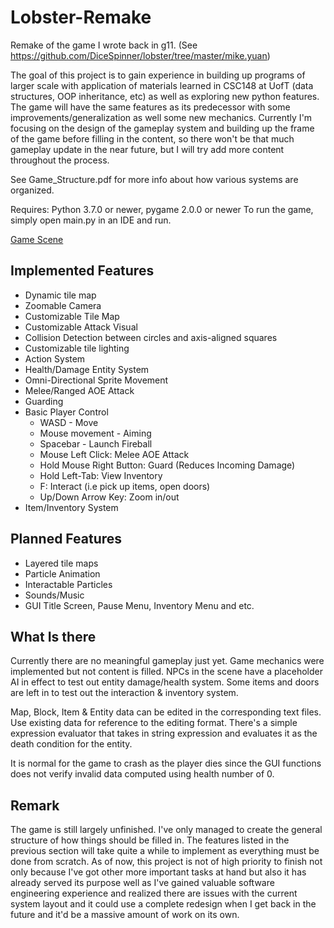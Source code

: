 # Lobster-Remake
Remake of the game I wrote back in g11. (See https://github.com/DiceSpinner/lobster/tree/master/mike.yuan)

The goal of this project is to gain experience in building up programs of larger scale with application of materials learned in CSC148 at UofT (data structures, OOP inheritance, etc) as well as exploring new python features. The game will have the same features as its predecessor with some improvements/generalization as well some new mechanics. Currently I'm focusing on the design of the gameplay system and building up the frame of the game before filling in the content, so there won't be that much gameplay update in the near future, but I will try add more content throughout the process. 

See Game_Structure.pdf for more info about how various systems are organized.

Requires: Python 3.7.0 or newer, pygame 2.0.0 or newer
To run the game, simply open main.py in an IDE and run.

[Game Scene](./Lobster%20Remake.mp4)

## Implemented Features
- Dynamic tile map
- Zoomable Camera
- Customizable Tile Map
- Customizable Attack Visual
- Collision Detection between circles and axis-aligned squares 
- Customizable tile lighting 
- Action System
- Health/Damage Entity System 
- Omni-Directional Sprite Movement 
- Melee/Ranged AOE Attack 
- Guarding
- Basic Player Control 
   - WASD - Move
   - Mouse movement - Aiming
   - Spacebar - Launch Fireball
   - Mouse Left Click: Melee AOE Attack
   - Hold Mouse Right Button: Guard (Reduces Incoming Damage)
    - Hold Left-Tab: View Inventory
    - F: Interact (i.e pick up items, open doors)
    - Up/Down Arrow Key: Zoom in/out
- Item/Inventory System

## Planned Features
- Layered tile maps
- Particle Animation
- Interactable Particles
- Sounds/Music
- GUI Title Screen, Pause Menu, Inventory Menu and etc.

## What Is there
Currently there are no meaningful gameplay just yet. Game mechanics were implemented but not content is filled. NPCs in the scene have a placeholder AI in effect to test out entity damage/health system. Some items and doors are left in to test out the interaction & inventory system.

Map, Block, Item & Entity data can be edited in the corresponding text files. Use existing data for reference to the editing format. There's a simple expression evaluator that takes in string expression and evaluates it as the death condition for the entity.

It is normal for the game to crash as the player dies since the GUI functions does not verify invalid data computed using health number of 0.

## Remark
The game is still largely unfinished. I've only managed to create the general structure of how things should be filled in. The features listed in the previous section will take quite a while to implement as everything must be done from scratch. As of now, this project is not of high priority to finish not only because I've got other more important tasks at hand but also it has already served its purpose well as I've gained valuable software engineering experience and realized there are issues with the current system layout and it could use a complete redesign when I get back in the future and it'd be a massive amount of work on its own.